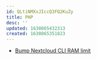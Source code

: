 ```yaml
---
id: QLtiNMXxJIccQ3FQ2KuZy
title: PHP
desc: ''
updated: 1630865432313
created: 1630865351823
---
```


- [Bump Nextcloud CLI RAM limit](https://github.com/nextcloud/docker/issues/1413)
